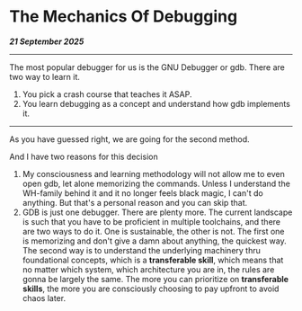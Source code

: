 # The Mechanics Of Debugging

_**21 September 2025**_

***

The most popular debugger for us is the GNU Debugger or gdb. There are two way to learn it.

1. You pick a crash course that teaches it ASAP.
2. You learn debugging as a concept and understand how gdb implements it.

***

As you have guessed right, we are going for the second method.&#x20;

And I have two reasons for this decision

1. My consciousness and learning methodology will not allow me to even open gdb, let alone memorizing the commands. Unless I understand the WH-family behind it and it no longer feels black magic, I can't do anything. But that's a personal reason and you can skip that.
2. GDB is just one debugger. There are plenty more. The current landscape is such that you have to be proficient in multiple toolchains, and there are two ways to do it. One is sustainable, the other is not. The first one is memorizing and don't give a damn about anything, the quickest way. The second way is to understand the underlying machinery thru foundational concepts, which is a **transferable skill**, which means that no matter which system, which architecture you are in, the rules are gonna be largely the same. The more you can prioritize on **transferable skills**, the more you are consciously choosing to pay upfront to avoid chaos later.
